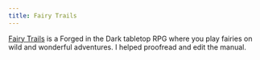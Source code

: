 ```yaml
---
title: Fairy Trails
---
```


[Fairy Trails](https://www.drivethrurpg.com/product/362980/Fairy-Trails-Kickstarter-Preview) is a Forged in the Dark tabletop RPG where you play fairies on wild and wonderful adventures. I helped proofread and edit the manual.